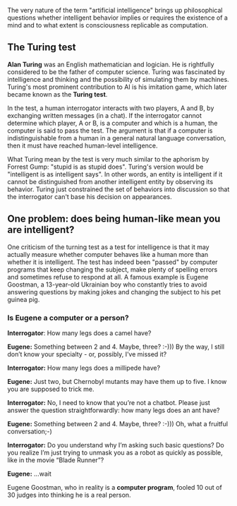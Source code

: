 The very nature of the term "artificial intelligence" brings up philosophical questions whether intelligent behavior implies or requires the existence of a mind and to what extent is consciousness replicable as computation.

## The Turing test

**Alan Turing** was an English mathematician and logician. He is rightfully considered to be the father of computer science. Turing was fascinated by intelligence and thinking and the possibility of simulating them by machines. Turing's most prominent contribution to AI is his imitation game, which later became known as the **Turing test**.

In the test, a human interrogator interacts with two players, A and B, by exchanging written messages (in a chat). If the interrogator cannot determine which player, A or B, is a computer and which is a human, the computer is said to pass the test. The argument is that if a computer is indistinguishable from a human in a general natural language conversation, then it must have reached human-level intelligence.

What Turing mean by the test is very much similar to the aphorism by Forrest Gump: "stupid is as stupid does". Turing's version would be "intelligent is as intelligent says". In other words, an entity is intelligent if it cannot be distinguished from another intelligent entity by observing its behavior. Turing just constrained the set of behaviors into discussion so that the interrogator can't base his decision on appearances.

## One problem: does being human-like mean you are intelligent?

One criticism of the turning test as a test for intelligence is that it may actually measure whether computer behaves like a human more than whether it is intelligent. The test has indeed been "passed" by computer programs that keep changing the subject, make plenty of spelling errors and sometimes refuse to respond at all. A famous example is Eugene Goostman, a 13-year-old Ukrainian boy who constantly tries to avoid answering questions by making jokes and changing the subject to his pet guinea pig.

### Is Eugene a computer or a person?

**Interrogator**: How many legs does a camel have?

**Eugene:** Something between 2 and 4. Maybe, three? :-))) By the way, I still don’t know your specialty - or, possibly, I’ve missed it?

**Interrogator:** How many legs does a millipede have?

**Eugene:** Just two, but Chernobyl mutants may have them up to five. I know you are supposed to trick me.

**Interrogator:** No, I need to know that you’re not a chatbot. Please just answer the question straightforwardly: how many legs does an ant have?

**Eugene:** Something between 2 and 4. Maybe, three? :-))) Oh, what a fruitful conversation;-)

**Interrogator:** Do you understand why I’m asking such basic questions? Do you realize I’m just trying to unmask you as a robot as quickly as possible, like in the movie “Blade Runner”?

**Eugene:** ...wait

Eugene Goostman, who in reality is a **computer program**, fooled 10 out of 30 judges into thinking he is a real person.